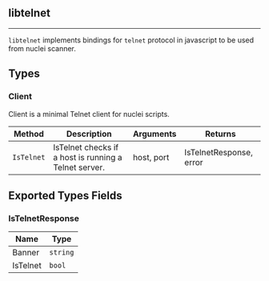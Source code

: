 ## libtelnet 
---


`libtelnet` implements bindings for `telnet` protocol in javascript
to be used from nuclei scanner.



## Types

### Client

 Client is a minimal Telnet client for nuclei scripts.

| Method | Description | Arguments | Returns |
|--------|-------------|-----------|---------|
| `IsTelnet` |  IsTelnet checks if a host is running a Telnet server. | host, port | IsTelnetResponse, error |




## Exported Types Fields
### IsTelnetResponse

| Name | Type | 
|--------|-------------|
| Banner | `string` |
| IsTelnet | `bool` |
